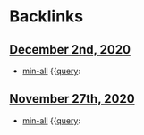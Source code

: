 
# Backlinks
## [December 2nd, 2020](<December 2nd, 2020.md>)
- [min-all](<min-all.md>) {{[query](<query.md>):

## [November 27th, 2020](<November 27th, 2020.md>)
- [min-all](<min-all.md>) {{[query](<query.md>):

